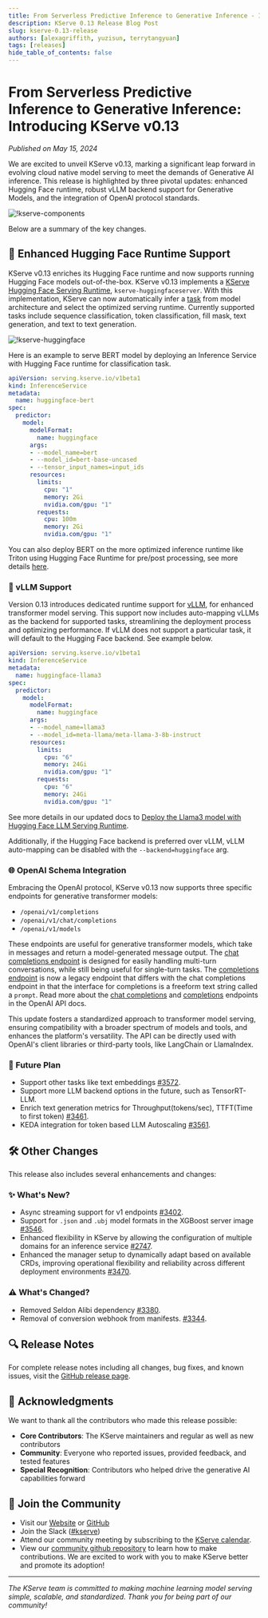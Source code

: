```yaml
---
title: From Serverless Predictive Inference to Generative Inference - Introducing KServe v0.13
description: KServe 0.13 Release Blog Post
slug: kserve-0.13-release
authors: [alexagriffith, yuzisun, terrytangyuan]
tags: [releases]
hide_table_of_contents: false
---
```


# From Serverless Predictive Inference to Generative Inference: Introducing KServe v0.13

*Published on May 15, 2024*

We are excited to unveil KServe v0.13, marking a significant leap forward in evolving cloud native model serving to meet the demands of Generative AI inference. This release is highlighted by three pivotal updates: enhanced Hugging Face runtime, robust vLLM backend support for Generative Models, and the integration of OpenAI protocol standards.

![!kserve-components](/img/blog/kserve_new.png)

<!-- truncate -->

Below are a summary of the key changes.

## 🚀 Enhanced Hugging Face Runtime Support

KServe v0.13 enriches its Hugging Face runtime and now supports running Hugging Face models out-of-the-box. KServe v0.13 implements a [KServe Hugging Face Serving Runtime](https://github.com/kserve/kserve/tree/release-0.13/python/huggingfaceserver), `kserve-huggingfaceserver`. With this implementation, KServe can now automatically infer a [task](https://huggingface.co/tasks) from model architecture and select the optimized serving runtime. Currently supported tasks include sequence classification, token classification, fill mask, text generation, and text to text generation.

![!kserve-huggingface](/img/blog/kserve-huggingface.png)

Here is an example to serve BERT model by deploying an Inference Service with Hugging Face runtime for classification task.

```yaml
apiVersion: serving.kserve.io/v1beta1
kind: InferenceService
metadata:
  name: huggingface-bert
spec:
  predictor:
    model:
      modelFormat:
        name: huggingface
      args:
      - --model_name=bert
      - --model_id=bert-base-uncased
      - --tensor_input_names=input_ids
      resources:
        limits:
          cpu: "1"
          memory: 2Gi
          nvidia.com/gpu: "1"
        requests:
          cpu: 100m
          memory: 2Gi
          nvidia.com/gpu: "1"
```

You can also deploy BERT on the more optimized inference runtime like Triton using Hugging Face Runtime for pre/post processing, see more details [here](https://kserve.github.io/archive/0.13/modelserving/v1beta1/triton/huggingface/).

### 🔧 vLLM Support

Version 0.13 introduces dedicated runtime support for [vLLM](https://docs.vllm.ai/en/latest/), for enhanced transformer model serving. This support now includes auto-mapping vLLMs as the backend for supported tasks, streamlining the deployment process and optimizing performance. If vLLM does not support a particular task, it will default to the Hugging Face backend. See example below.

```yaml
apiVersion: serving.kserve.io/v1beta1
kind: InferenceService
metadata:
  name: huggingface-llama3
spec:
  predictor:
    model:
      modelFormat:
        name: huggingface
      args:
      - --model_name=llama3
      - --model_id=meta-llama/meta-llama-3-8b-instruct
      resources:
        limits:
          cpu: "6"
          memory: 24Gi
          nvidia.com/gpu: "1"
        requests:
          cpu: "6"
          memory: 24Gi
          nvidia.com/gpu: "1"
```

See more details in our updated docs to [Deploy the Llama3 model with Hugging Face LLM Serving Runtime](https://kserve.github.io/archive/0.13/modelserving/v1beta1/llm/huggingface/).

Additionally, if the Hugging Face backend is preferred over vLLM, vLLM auto-mapping can be disabled with the `--backend=huggingface` arg.

### 🌐 OpenAI Schema Integration

Embracing the OpenAI protocol, KServe v0.13 now supports three specific endpoints for generative transformer models:

* `/openai/v1/completions`
* `/openai/v1/chat/completions`
* `/openai/v1/models`

These endpoints are useful for generative transformer models, which take in messages and return a model-generated message output. The [chat completions endpoint](https://platform.openai.com/docs/guides/text-generation/chat-completions-api) is designed for easily handling multi-turn conversations, while still being useful for single-turn tasks. The [completions endpoint](https://platform.openai.com/docs/guides/text-generation/completions-api) is now a legacy endpoint that differs with the chat completions endpoint in that the interface for completions is a freeform text string called a `prompt`. Read more about the [chat completions](https://platform.openai.com/docs/api-reference/chat) and [completions](https://platform.openai.com/docs/api-reference/completions) endpoints in the OpenAI API docs.

This update fosters a standardized approach to transformer model serving, ensuring compatibility with a broader spectrum of models and tools, and enhances the platform's versatility. The API can be directly used with OpenAI's client libraries or third-party tools, like LangChain or LlamaIndex.

### 🔮 Future Plan

* Support other tasks like text embeddings [#3572](https://github.com/kserve/kserve/issues/3572).
* Support more LLM backend options in the future, such as TensorRT-LLM.
* Enrich text generation metrics for Throughput(tokens/sec), TTFT(Time to first token) [#3461](https://github.com/kserve/kserve/issues/3461).
* KEDA integration for token based LLM Autoscaling [#3561](https://github.com/kserve/kserve/issues/3561).

## 🛠️ Other Changes

This release also includes several enhancements and changes:

### ✨ What's New?

* Async streaming support for v1 endpoints [#3402](https://github.com/kserve/kserve/issues/3402).
* Support for `.json` and `.ubj` model formats in the XGBoost server image [#3546](https://github.com/kserve/kserve/issues/3546).
* Enhanced flexibility in KServe by allowing the configuration of multiple domains for an inference service [#2747](https://github.com/kserve/kserve/issues/2747).
* Enhanced the manager setup to dynamically adapt based on available CRDs, improving operational flexibility and reliability across different deployment environments [#3470](https://github.com/kserve/kserve/issues/3470).

### ⚠️ What's Changed?

* Removed Seldon Alibi dependency [#3380](https://github.com/kserve/kserve/issues/3380).
* Removal of conversion webhook from manifests. [#3344](https://github.com/kserve/kserve/issues/3344).

## 🔍 Release Notes

For complete release notes including all changes, bug fixes, and known issues, visit the [GitHub release page](https://github.com/kserve/kserve/releases/tag/v0.13.0).

## 🙏 Acknowledgments

We want to thank all the contributors who made this release possible:
- **Core Contributors**: The KServe maintainers and regular as well as new contributors
- **Community**: Everyone who reported issues, provided feedback, and tested features
- **Special Recognition**: Contributors who helped drive the generative AI capabilities forward

## 🤝 Join the Community

- Visit our [Website](https://kserve.github.io/website/) or [GitHub](https://github.com/kserve)
- Join the Slack ([#kserve](https://github.com/kserve/community?tab=readme-ov-file#questions-and-issues))
- Attend our community meeting by subscribing to the [KServe calendar](https://zoom-lfx.platform.linuxfoundation.org/meetings/kserve?view=month).
- View our [community github repository](https://github.com/kserve/community) to learn how to make contributions. We are excited to work with you to make KServe better and promote its adoption!

---

*The KServe team is committed to making machine learning model serving simple, scalable, and standardized. Thank you for being part of our community!*
